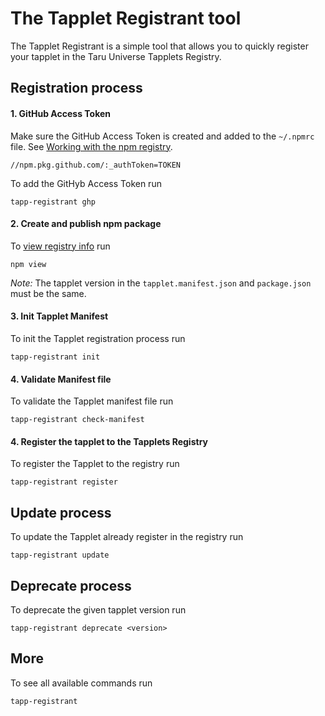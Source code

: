 # The Tapplet Registrant tool

The Tapplet Registrant is a simple tool that allows you to quickly register your tapplet in the Taru Universe Tapplets Registry.


## Registration process

#### 1. GitHub Access Token

Make sure the GitHub Access Token is created and added to the `~/.npmrc` file. See [Working with the npm registry](https://docs.github.com/en/packages/working-with-a-github-packages-registry/working-with-the-npm-registry).

```
//npm.pkg.github.com/:_authToken=TOKEN
```

To add the GitHyb Access Token run

```
tapp-registrant ghp
```

#### 2. Create and publish npm package

To [view registry info](https://docs.npmjs.com/cli/v10/commands/npm-view) run

```
npm view
```
_Note:_ The tapplet version in the `tapplet.manifest.json` and `package.json` must be the same.


#### 3. Init Tapplet Manifest

To init the Tapplet registration process run

```
tapp-registrant init
```

#### 4. Validate Manifest file

To validate the Tapplet manifest file run

```
tapp-registrant check-manifest
```

#### 4. Register the tapplet to the Tapplets Registry

To register the Tapplet to the registry run

```
tapp-registrant register
```

## Update process

To update the Tapplet already register in the registry run

```
tapp-registrant update
```

## Deprecate process

To deprecate the given tapplet version run

```
tapp-registrant deprecate <version>
```

## More

To see all available commands run

```
tapp-registrant
```
